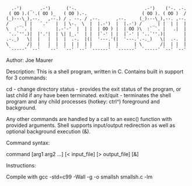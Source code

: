 
      .-')   _   .-')      ('-.                          .-')    ('-. .-.
     ( OO ).( '.( OO )_   ( OO ).-.                     ( OO ). ( OO )  /
    (_)---\_),--.   ,--.) / . --. / ,--.      ,--.     (_)---\_),--. ,--.
    /    _ | |   `.'   |  | \-.  \  |  |.-')  |  |.-') /    _ | |  | |  |
    \  :` `. |         |.-'-'  |  | |  | OO ) |  | OO )\  :` `. |   .|  |
     '..`''.)|  |'.'|  | \| |_.'  | |  |`-' | |  |`-' | '..`''.)|       |
    .-._)   \|  |   |  |  |  .-.  |(|  '---.'(|  '---.'.-._)   \|  .-.  |
    \       /|  |   |  |  |  | |  | |      |  |      | \       /|  | |  |
     `-----' `--'   `--'  `--' `--' `------'  `------'  `-----' `--' `--'
 Author: Joe Maurer

 Description: This is a shell program, written in C. Contains built in
 support for 3 commands:

  cd          - change directory
  status      - provides the exit status of the program, or last child if any
                have been terminated.
  exit/quit   - terminates the shell program and any child processes (hotkey:
 ctrl^\) foreground and background.

 Any other commands are handled by a call to an exec() function with provided
 arguments. Shell supports input/output redirection as well as optional
 background execution (&).

 Command syntax:

  command [arg1 arg2 ...] [< input_file] [> output_file] [&]

 Instructions:

 Compile with
  gcc -std=c99 -Wall -g -o smallsh smallsh.c -lm